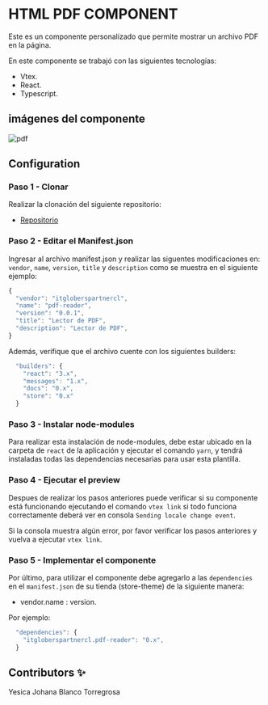 # HTML PDF COMPONENT

Este es un componente personalizado que permite mostrar un archivo PDF en la página.

En este componente se trabajó con las siguientes tecnologías:

- Vtex.
- React.
- Typescript.

## imágenes del componente

![pdf](https://user-images.githubusercontent.com/87024446/219835027-b7d3939f-2973-49eb-ae8f-2b85f39021a3.png)

## Configuration 

### Paso 1 - Clonar

Realizar la clonación del siguiente repositorio:
- [Repositorio](https://github.com/Yesiblato/itgloberspartnercl-html-pdf)

### Paso 2 - Editar el Manifest.json 

Ingresar al archivo manifest.json y realizar las siguentes modificaciones en: `vendor`, `name`, `version`, `title` y `description`
como se muestra en el siguiente ejemplo: 

```js
{
  "vendor": "itgloberspartnercl",
  "name": "pdf-reader",
  "version": "0.0.1",
  "title": "Lector de PDF",
  "description": "Lector de PDF",
}
```
Además, verifique que el archivo cuente con los siguientes builders: 

```js
  "builders": {
    "react": "3.x",
    "messages": "1.x",
    "docs": "0.x",
    "store": "0.x"
  }
```
### Paso 3 - Instalar node-modules

Para realizar esta instalación de node-modules, debe estar ubicado en la carpeta de `react` de la aplicación y ejecutar el comando `yarn`, y tendrá instaladas todas las dependencias necesarias para usar esta plantilla.

### Paso 4 - Ejecutar el preview

Despues de realizar los pasos anteriores puede verificar si su componente está funcionando ejecutando el comando `vtex link` si todo funciona correctamente deberá ver en consola `Sending locale change event`.

Si la consola muestra algún error, por favor verificar los pasos anteriores y vuelva a ejecutar `vtex link`.

### Paso 5 - Implementar el componente

Por último, para utilizar el componente debe agregarlo a las `dependencies` en el `manifest.json` de su tienda (store-theme) de la siguiente manera:

- vendor.name : version. 

Por ejemplo: 
```js
  "dependencies": {
    "itgloberspartnercl.pdf-reader": "0.x",
  }
```

## Contributors ✨

Yesica Johana Blanco Torregrosa

